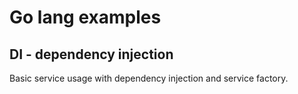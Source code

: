 # Go lang examples

## DI - dependency injection

Basic service usage with dependency injection and service factory.
